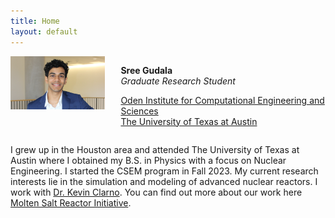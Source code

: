 ```yaml
---
title: Home
layout: default
---
```


<div id="twosided">
<div id="left" style="float: left; max-width: 30%;border: 10px"> 
    <img src="images/Sree_Headshot.jpeg" />
</div>
<div id="right" style="float: right; width: 65%; vertical-align: middle;">
<p> <b>Sree Gudala</b> <br> <em>Graduate Research Student</em> </p>
<p> <a href="https://oden.utexas.edu" target="blank">Oden Institute for Computational Engineering and Sciences</a><br>
<a href="https://utexas.edu" target="blank">The University of Texas at Austin</a></p>
</div>
</div>
<div id="clearer" style="clear: both"> </div>



I grew up in the Houston area and attended The University of Texas at Austin where I obtained my B.S. in Physics with a focus on Nuclear Engineering. I started the CSEM program in Fall 2023. My current research interests lie in the simulation and modeling of advanced nuclear reactors. I work with [Dr. Kevin Clarno](https://www.me.utexas.edu/people/faculty-directory/clarno). You can find out more about our work here [Molten Salt Reactor Initiative](https://sites.utexas.edu/msrdt/).<br>
